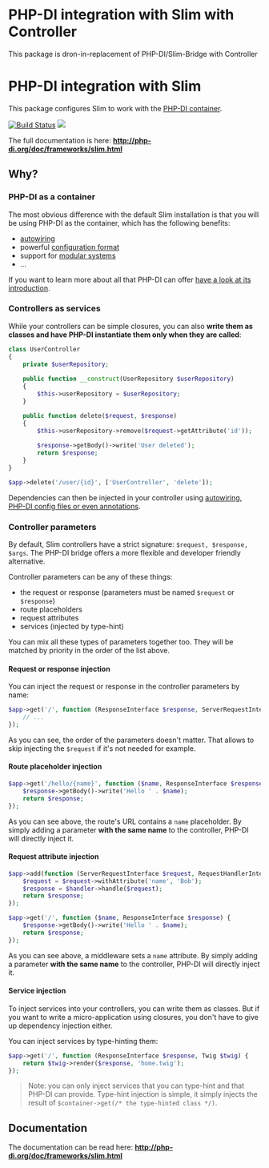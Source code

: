 # PHP-DI integration with Slim with Controller

This package is dron-in-replacement of PHP-DI/Slim-Bridge with Controller

# PHP-DI integration with Slim

This package configures Slim to work with the [PHP-DI container](http://php-di.org/).

[![Build Status](https://travis-ci.org/PHP-DI/Slim-Bridge.svg?branch=master)](https://travis-ci.org/PHP-DI/Slim-Bridge)
[![](https://img.shields.io/packagist/dt/php-di/slim-bridge.svg)](https://packagist.org/packages/php-di/slim-bridge)

The full documentation is here: **http://php-di.org/doc/frameworks/slim.html**

## Why?

### PHP-DI as a container

The most obvious difference with the default Slim installation is that you will be using PHP-DI as the container, which has the following benefits:

- [autowiring](http://php-di.org/doc/autowiring.html)
- powerful [configuration format](http://php-di.org/doc/php-definitions.html)
- support for [modular systems](http://php-di.org/doc/definition-overriding.html)
- ...

If you want to learn more about all that PHP-DI can offer [have a look at its introduction](http://php-di.org/).

### Controllers as services

While your controllers can be simple closures, you can also **write them as classes and have PHP-DI instantiate them only when they are called**:

```php
class UserController
{
    private $userRepository;
    
    public function __construct(UserRepository $userRepository)
    {
        $this->userRepository = $userRepository;
    }

    public function delete($request, $response)
    {
        $this->userRepository->remove($request->getAttribute('id'));
        
        $response->getBody()->write('User deleted');
        return $response;
    }
}

$app->delete('/user/{id}', ['UserController', 'delete']);
```

Dependencies can then be injected in your controller using [autowiring, PHP-DI config files or even annotations](http://php-di.org/doc/definition.html).

### Controller parameters

By default, Slim controllers have a strict signature: `$request, $response, $args`. The PHP-DI bridge offers a more flexible and developer friendly alternative.

Controller parameters can be any of these things:

- the request or response (parameters must be named `$request` or `$response`)
- route placeholders
- request attributes
- services (injected by type-hint)

You can mix all these types of parameters together too. They will be matched by priority in the order of the list above.

#### Request or response injection

You can inject the request or response in the controller parameters by name:

```php
$app->get('/', function (ResponseInterface $response, ServerRequestInterface $request) {
    // ...
});
```

As you can see, the order of the parameters doesn't matter. That allows to skip injecting the `$request` if it's not needed for example.

#### Route placeholder injection

```php
$app->get('/hello/{name}', function ($name, ResponseInterface $response) {
    $response->getBody()->write('Hello ' . $name);
    return $response;
});
```

As you can see above, the route's URL contains a `name` placeholder. By simply adding a parameter **with the same name** to the controller, PHP-DI will directly inject it.

#### Request attribute injection

```php
$app->add(function (ServerRequestInterface $request, RequestHandlerInterface $handler) {
    $request = $request->withAttribute('name', 'Bob');
    $response = $handler->handle($request);
    return $response;
});

$app->get('/', function ($name, ResponseInterface $response) {
    $response->getBody()->write('Hello ' . $name);
    return $response;
});
```

As you can see above, a middleware sets a `name` attribute. By simply adding a parameter **with the same name** to the controller, PHP-DI will directly inject it.

#### Service injection

To inject services into your controllers, you can write them as classes. But if you want to write a micro-application using closures, you don't have to give up dependency injection either.

You can inject services by type-hinting them:

```php
$app->get('/', function (ResponseInterface $response, Twig $twig) {
    return $twig->render($response, 'home.twig');
});
```

> Note: you can only inject services that you can type-hint and that PHP-DI can provide. Type-hint injection is simple, it simply injects the result of `$container->get(/* the type-hinted class */)`.

## Documentation

The documentation can be read here: **http://php-di.org/doc/frameworks/slim.html**
